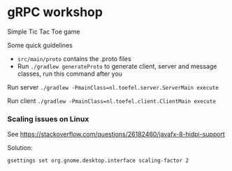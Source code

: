# gRPC workshop

Simple Tic Tac Toe game

Some quick guidelines
* `src/main/proto` contains the .proto files   
* Run `./gradlew generateProto` to generate client, server and message classes, run this command after you  


Run server `./gradlew -PmainClass=nl.toefel.server.ServerMain execute`

Run client `./gradlew -PmainClass=nl.toefel.client.ClientMain execute`


### Scaling issues on Linux

See https://stackoverflow.com/questions/26182460/javafx-8-hidpi-support
 
Solution:

`gsettings set org.gnome.desktop.interface scaling-factor 2`